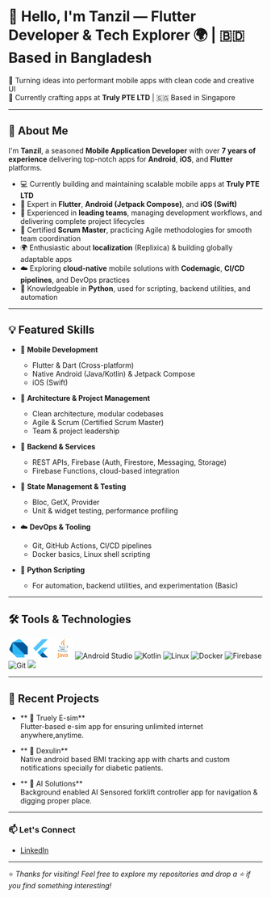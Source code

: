 # 👋 Hello, I'm Tanzil — Flutter Developer & Tech Explorer 🌍 | 🇧🇩 Based in Bangladesh

🚀 Turning ideas into performant mobile apps with clean code and creative UI  
💼 Currently crafting apps at **Truly PTE LTD** | 🇸🇬 Based in Singapore

---

## 🌱 About Me

I'm **Tanzil**, a seasoned **Mobile Application Developer** with over **7 years of experience** delivering top-notch apps for **Android**, **iOS**, and **Flutter** platforms.

- 💻 Currently building and maintaining scalable mobile apps at **Truly PTE LTD**
- 📱 Expert in **Flutter**, **Android (Jetpack Compose)**, and **iOS (Swift)**
- 👥 Experienced in **leading teams**, managing development workflows, and delivering complete project lifecycles
- 🧭 Certified **Scrum Master**, practicing Agile methodologies for smooth team coordination
- 🌍 Enthusiastic about **localization** (Replixica) & building globally adaptable apps
- ☁️ Exploring **cloud-native** mobile solutions with **Codemagic**, **CI/CD pipelines**, and DevOps practices
- 🐍 Knowledgeable in **Python**, used for scripting, backend utilities, and automation

---

## 💡 Featured Skills

- 📱 **Mobile Development**
  - Flutter & Dart (Cross-platform)
  - Native Android (Java/Kotlin) & Jetpack Compose
  - iOS (Swift)

- 🧩 **Architecture & Project Management**
  - Clean architecture, modular codebases
  - Agile & Scrum (Certified Scrum Master)
  - Team & project leadership

- 🔌 **Backend & Services**
  - REST APIs, Firebase (Auth, Firestore, Messaging, Storage)
  - Firebase Functions, cloud-based integration

- 🧠 **State Management & Testing**
  - Bloc, GetX, Provider
  - Unit & widget testing, performance profiling

- ☁️ **DevOps & Tooling**
  - Git, GitHub Actions, CI/CD pipelines
  - Docker basics, Linux shell scripting

- 🐍 **Python Scripting**
  - For automation, backend utilities, and experimentation (Basic)

---

## 🛠️ Tools & Technologies

<p align="left">
  <img src="https://raw.githubusercontent.com/github/explore/main/topics/dart/dart.png" alt="Dart" height="40" />
  <img src="https://raw.githubusercontent.com/github/explore/main/topics/flutter/flutter.png" alt="Flutter" height="40" />
  <img src="https://raw.githubusercontent.com/github/explore/main/topics/java/java.png" alt="Java" height="40" />
  <img src="https://user-images.githubusercontent.com/60685715/127171045-689266f5-1bc3-41c1-88dc-976057ea6100.png" alt="Android Studio" height="40" />
  <img src="https://user-images.githubusercontent.com/60685715/127171537-f3e0e76d-b90b-4c4b-8e78-a891c2c9a75c.png" alt="Kotlin" height="40" />
  <img src="https://user-images.githubusercontent.com/60685715/127276250-eb92b42d-e699-42f3-aa4d-c66b03df1057.png" alt="Linux" height="40" />
  <img src="https://cdn.jsdelivr.net/gh/devicons/devicon/icons/docker/docker-original-wordmark.svg" alt="Docker" height="40" />
  <img src="https://cdn.jsdelivr.net/gh/devicons/devicon/icons/firebase/firebase-plain-wordmark.svg" alt="Firebase" height="40" />
  <img src="https://cdn.jsdelivr.net/gh/devicons/devicon/icons/git/git-original.svg" alt="Git" height="40" />
  <img src ="[https://images.app.goo.gl/Ltijfyb281JvVUea6](https://wiki.agileana.com/images/4/45/Certified_Scrum_Master_%28CSM%29_certification_badge.png)">
</p>

---

## 🧪 Recent Projects

- ** 📶 Truely E-sim**  
  Flutter-based e-sim app for ensuring unlimited internet anywhere,anytime.

- ** 🏥 Dexulin**  
  Native android based BMI tracking app with charts and custom notifications specially for diabetic patients.

- ** 🤖 AI Solutions**  
  Background enabled AI Sensored forklift controller app for navigation & digging proper place.

---

### 📫 Let's Connect

- [LinkedIn](https://www.linkedin.com/in/t-t-tanzil/)

---

⭐ _Thanks for visiting! Feel free to explore my repositories and drop a ⭐ if you find something interesting!_
